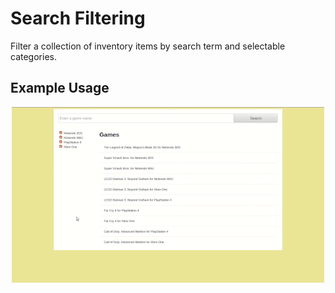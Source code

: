# Search Filtering #

Filter a collection of inventory items by search term and selectable
categories.

## Example Usage ##

<p align="center">
  <img alt="Screencast of app" src="example.gif">
</p>
